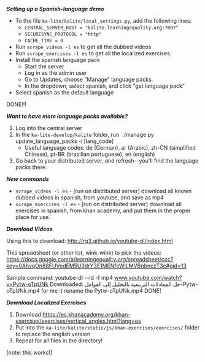 ___Setting up a Spanish-language demo___
* To the file `ka-lite/kalite/local_settings.py`, add the following lines:
    * `CENTRAL_SERVER_HOST = "kalite.learningequality.org:7007"`
    * `SECURESYNC_PROTOCOL = "http"`
    * `CACHE_TIME = 0`
* Run `scrape_videos -l es` to get all the dubbed videos
* Run `scrape_exercises -l es` to get all the localized exercises.
* Install the spanish language pack
    * Start the server
    * Log in as the admin user
    * Go to Updates, choose "Manage" language packs.
    * In the dropdown, select spanish, and click "get language pack"
* Select spanish as the default language

DONE!!!

___Want to have more language packs available?___

1. Log into the central server
2. In the `ka-lite-develop/kalite` folder, run `./manage.py update_language_packs -l [lang_code]
    * Useful language codes: de (German), ar (Arabic), zh-CN (simplified Chinese), pt-BR (brazilian portuguese), en (english)
3. Go back to your distributed server, and refresh--you'll find the language packs there.

___New commands___
* `scrape_videos -l es` - [run on distributed server] download all known dubbed videos in spanish, from youtube, and save as mp4
* `scrape_exercises -l es` - [run on distributed server] download all exercises in spanish, from khan academy, and put them in the proper place for use.


___Download Videos___

Using this to download: http://rg3.github.io/youtube-dl/index.html

This spreadsheet (or other list, wink-wink) to pick the videos: https://docs.google.com/a/learningequality.org/spreadsheet/ccc?key=0AhvqOn88FUVedEM5U3drY3E1MENfeWlLMVBnbnczT3c#gid=13

Sample command: youtube-dl --id -f mp4 www.youtube.com/watch?v=Pytw-oTpUNk
Downloaded:  حل المعادلات التربيعية بالتحليل إلى العوامل-Pytw-oTpUNk.mp4 for me :)
rename the Pytw-oTpUNk.mp4
DONE!

___Download Localized Exercises___

1. Download https://es.khanacademy.org/khan-exercises/exercises/vertical_angles.html?lang=es
2. Put into the `ka-lite/kalite/static/js/khan-exercises/exercises/` folder to replace the english version
3. Repeat for all files in the directory!

[note: this works!]
